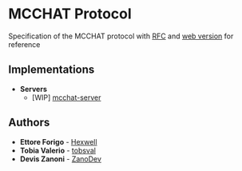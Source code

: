 # MCCHAT Protocol

Specification of the MCCHAT protocol with [RFC](v1/rfc.txt) and [web version](https://marconi-5ei.github.io/mcchat-protocol) for reference

## Implementations

- **Servers**
  - [WIP] [mcchat-server](https://github.com/marconi-5ei/mcchat-server)

## Authors

- **Ettore Forigo** - [Hexwell](https://github.com/hexwell)
- **Tobia Valerio** - [tobsval](https://github.com/tobsval)
- **Devis Zanoni** - [ZanoDev](https://github.com/ZanoDev)
